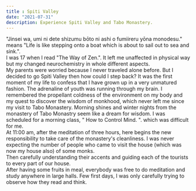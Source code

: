 ```yaml
---
title : Spiti Valley
date: "2021-07-31"
description: Experience Spiti Valley and Tabo Monastery.
---
```


"Jinsei wa, umi ni dete shizumu bōto ni ashi o fumiireru yōna monodesu."
<br /> 
means "Life is like stepping onto a boat which is about to sail out to sea and sink.".
<br />
I was 17 when I read "The Way of Zen.". It left me unaffected in physical way but my changed neurochemistry in whole different aspects.
<br />
My parents were worried because I never traveled alone before. But I decided to go Spiti Valley then how could I step back? It was the first moment of my life to confess that I have grown up in a very unmatured fashion. The adrenaline of youth was running through my brain. I remembered the propellant coldness of the environment on my body and my quest to discover the wisdom of monkhood, which never left me since my visit to Tabo Monastery. 
Morning shines and winter nights from the monastery of Tabo Monastry seem like a dream for wisdom.
I was scheduled for a morning class, " How to Control Mind. ". which was difficult for me.
<br />
At 11:00 am, after the meditation of three hours, here begins the new responsibility to take care of the monastery's cleanliness. I was never expecting the number of people who came to visit the house (which was now my house also) of some monks.
<br />
Then carefully understanding their accents and guiding each of the tourists to every part of our house. 
<br />
After having some fruits in meal, everybody was free to do meditation and study anywhere in large halls. Few first days, I was only carefully trying to observe how they read and think. 